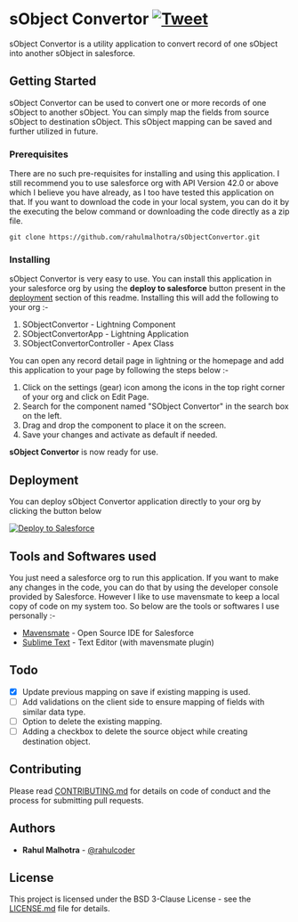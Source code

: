 # sObject Convertor [![Tweet](https://img.shields.io/twitter/url/http/shields.io.svg?style=social&logo=twitter)](https://twitter.com/intent/tweet?text=Check%20out%20this%20amazing%20salesforce%20application.%20It%20helps%20you%20to%20convert%20record%20of%20one%20sObject%20to%20another%20for%20free%20&url=https://github.com/rahulmalhotra/sObjectConvertor&via=rahulcoder&hashtags=salesforcelightning,sfdcstop,salesforce,askforce)

sObject Convertor is a utility application to convert record of one sObject into another sObject in salesforce.

## Getting Started

sObject Convertor can be used to convert one or more records of one sObject to another sObject. 
You can simply map the fields from source sObject to destination sObject. This sObject mapping can be saved and further utilized in future. 

### Prerequisites

There are no such pre-requisites for installing and using this application. 
I still recommend you to use salesforce org with API Version 42.0 or above which I believe you have already, as 
I too have tested this application on that. If you want to download the code in your local system, 
you can do it by the executing the below command or downloading the code directly as a zip file.

```
git clone https://github.com/rahulmalhotra/sObjectConvertor.git
```

### Installing

sObject Convertor is very easy to use. You can install this application in your salesforce org by using the **deploy to salesforce** button
present in the [deployment](#deployment) section of this readme. Installing this will add the following to your org :- 

1. SObjectConvertor - Lightning Component
2. SObjectConvertorApp - Lightning Application
3. SObjectConvertorController - Apex Class

You can open any record detail page in lightning or the homepage and add this application to your page by following the steps below :- 
1. Click on the settings (gear) icon among the icons in the top right corner of your org and click on Edit Page.
2. Search for the component named "SObject Convertor" in the search box on the left.
3. Drag and drop the component to place it on the screen.
4. Save your changes and activate as default if needed.

**sObject Convertor** is now ready for use.

## Deployment

You can deploy sObject Convertor application directly to your org by clicking the button below

<a href="https://githubsfdeploy.herokuapp.com?owner=rahulmalhotra&repo=sObjectConvertor&ref=master">
  <img alt="Deploy to Salesforce"
       src="https://raw.githubusercontent.com/afawcett/githubsfdeploy/master/deploy.png">
</a>

## Tools and Softwares used

You just need a salesforce org to run this application. 
If you want to make any changes in the code, you can do that by using the developer console provided by Salesforce. 
However I like to use mavensmate to keep a local copy of code on my system too. 
So below are the tools or softwares I use personally :-

* [Mavensmate](https://github.com/joeferraro/MavensMate-Desktop/releases) - Open Source IDE for Salesforce
* [Sublime Text](https://www.sublimetext.com/) - Text Editor (with mavensmate plugin)

## Todo

- [x] Update previous mapping on save if existing mapping is used.
- [ ] Add validations on the client side to ensure mapping of fields with similar data type.
- [ ] Option to delete the existing mapping.
- [ ] Adding a checkbox to delete the source object while creating destination object.

## Contributing

Please read [CONTRIBUTING.md](CONTRIBUTING.md) for details on code of conduct and the process for submitting pull requests.

## Authors

* **Rahul Malhotra** - [@rahulcoder](https://twitter.com/rahulcoder)

## License

This project is licensed under the BSD 3-Clause License - see the [LICENSE.md](LICENSE.md) file for details.
